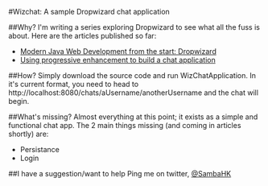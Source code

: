 #Wizchat: A sample Dropwizard chat application

##Why?
I'm writing a series exploring Dropwizard to see what all the fuss is about.  Here are the articles published so far:

- [Modern Java Web Development from the start: Dropwizard](https://dzone.com/articles/modern-java-web-dev-dropwizard-from-the-start-part)
- [Using progressive enhancement to build a chat application](https://dzone.com/articles/using-tdd-and-progressive-enhancement-to-build-a-c)

##How?
Simply download the source code and run WizChatApplication.  In it's current format, you need to head to 
http://localhost:8080/chats/aUsername/anotherUsername and the chat will begin.  

##What's missing?
Almost everything at this point; it exists as a simple and functional chat app.  The 2 main things missing (and 
coming in articles shortly) are:

- Persistance
- Login

##I have a suggestion/want to help
Ping me on twitter, [@SambaHK](http://www.twitter.com/sambahk)

